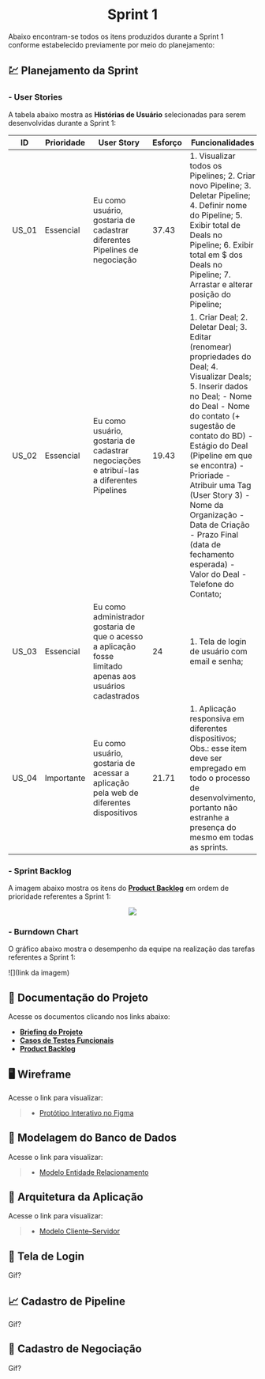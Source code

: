 <h1 align="center"> 
  Sprint 1
</h1>

Abaixo encontram-se todos os itens produzidos durante a Sprint 1 conforme estabelecido previamente por meio do planejamento: 

## 💹 Planejamento da Sprint

### - User Stories

A tabela abaixo mostra as __Histórias de Usuário__ selecionadas para serem desenvolvidas durante a Sprint 1:

| ID     | Prioridade | User Story                       | Esforço                              | Funcionalidades                      |
| -------| ---------- | -------------------------------- | ------------------------------------ | ------------------------------------ |
| US_01  | Essencial  | Eu como usuário, gostaria de cadastrar diferentes Pipelines de negociação | 37.43 | 1. Visualizar todos os Pipelines; 2. Criar novo Pipeline; 3. Deletar Pipeline; 4. Definir nome do Pipeline; 5. Exibir total de Deals no Pipeline; 6. Exibir total em $ dos Deals no Pipeline; 7. Arrastar e alterar posição do Pipeline; | 
| US_02  | Essencial  | Eu como usuário, gostaria de cadastrar negociações e atribuí-las a diferentes Pipelines  | 19.43 | 1. Criar Deal; 2. Deletar Deal; 3. Editar (renomear) propriedades do Deal; 4. Visualizar Deals; 5. Inserir dados no Deal; - Nome do Deal - Nome do contato (+ sugestão de contato do BD) - Estágio do Deal (Pipeline em que se encontra) - Prioriade - Atribuir uma Tag (User Story 3) - Nome da Organização - Data de Criação - Prazo Final (data de fechamento esperada) - Valor do Deal - Telefone do Contato; |
| US_03  | Essencial  | Eu como administrador gostaria de que o acesso a aplicação fosse limitado apenas aos usuários cadastrados | 24 | 1. Tela de login de usuário com email e senha; |
| US_04  | Importante | Eu como usuário, gostaria de acessar a aplicação pela web de diferentes dispositivos | 21.71 | 1. Aplicação responsiva em diferentes dispositivos; Obs.: esse item deve ser empregado em todo o processo de desenvolvimento, portanto não estranhe a presença do mesmo em todas as sprints. |

### - Sprint Backlog

A imagem abaixo mostra os itens do [__Product Backlog__](https://github.com/vinicius-hso/api-sem3-target-crm/blob/Sprint-1/Documentation/product-backlog-target.pdf) em ordem de prioridade referentes a Sprint 1:

<p align="center">
  <img src="https://github.com/vinicius-hso/api-sem3-target-crm/blob/Sprint-1/Documentation/user-story1.jpeg"/></p>

### - Burndown Chart

O gráfico abaixo mostra o desempenho da equipe na realização das tarefas referentes a Sprint 1:

![](link da imagem)

## 📂 Documentação do Projeto

Acesse os documentos clicando nos links abaixo:

* [__Briefing do Projeto__](https://github.com/vinicius-hso/api-sem3-target-crm/blob/Sprint-1/Documentation/briefing-target.pdf)
* [__Casos de Testes Funcionais__](https://github.com/vinicius-hso/api-sem3-target-crm/blob/Sprint-1/Documentation/bdd-testes.pdf)
* [__Product Backlog__](https://github.com/vinicius-hso/api-sem3-target-crm/blob/Sprint-1/Documentation/product-backlog-target.pdf)

## 🖥️ Wireframe 

Acesse o link para visualizar:

> * [Protótipo Interativo no Figma](https://www.figma.com/proto/9Wjemyb5Fc0einoBG4pciU/API---cluster8?node-id=217%3A1296&scaling=contain&page-id=0%3A1&starting-point-node-id=217%3A1296)

## 🎲 Modelagem do Banco de Dados

Acesse o link para visualizar:

> * [Modelo Entidade Relacionamento](https://github.com/vinicius-hso/api-sem3-target-crm/blob/Sprint-1/Documentation/modelo-l%C3%B3gico-relacional.jpeg)


## 📐 Arquitetura da Aplicação

Acesse o link para visualizar:

> * [Modelo Cliente–Servidor](https://github.com/vinicius-hso/api-sem3-target-crm/blob/Sprint-1/Documentation/arquitetura-da-aplica%C3%A7%C3%A3o.jpeg)
 
## 🔑 Tela de Login

Gif?

## 📈 Cadastro de Pipeline

Gif?

## 💼 Cadastro de Negociação

Gif?

